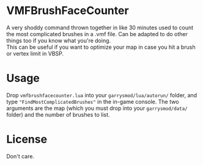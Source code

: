 # VMFBrushFaceCounter
A very shoddy command thrown together in like 30 minutes used to count the most complicated brushes in a .vmf file. Can be adapted to do other things too if you know what you're doing.<br>
This can be useful if you want to optimize your map in case you hit a brush or vertex limit in VBSP.
# Usage
Drop `vmfbrushfacecounter.lua` into your `garrysmod/lua/autorun/` folder, and type `"FindMostComplicatedBrushes"` in the in-game console. The two arguments are the map (which you must drop into your `garrysmod/data/` folder) and the number of brushes to list.
# License
Don't care.
